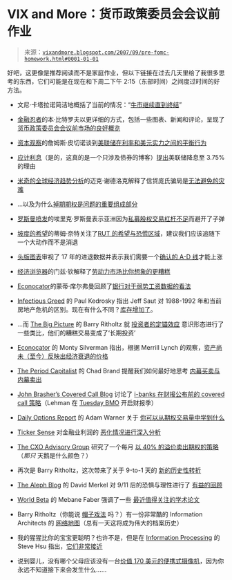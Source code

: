 <!--yml

分类：未分类

时间：2024 年 05 月 18 日 18:59:33

-->

# VIX and More：货币政策委员会会议前作业

> 来源：[`vixandmore.blogspot.com/2007/09/pre-fomc-homework.html#0001-01-01`](http://vixandmore.blogspot.com/2007/09/pre-fomc-homework.html#0001-01-01)

好吧，这更像是推荐阅读而不是家庭作业，但以下链接在过去几天里给了我很多思考的东西，它们可能是在现在和下周二下午 2:15（东部时间）之间度过时间的好方法。

+   文尼·卡塔拉诺简洁地概括了当前的情况：“[牛市继续直到终结](http://vinnycatalano.blogspot.com/2007/09/technical-thursdays-its-bull-market-til.html)”

+   [金融忍者](http://benbittrolff.blogspot.com/)的本·比特罗夫以更详细的方式，包括一些图表、新闻和评论，呈现了[货币政策委员会会议前市场的良好概览](http://benbittrolff.blogspot.com/2007/09/kill-greenspan-put.html)

+   [资本观察](http://www.capitalspectator.com/)的詹姆斯·皮切诺谈到[美联储在利率和美元实力之间的平衡行为](http://www.capitalspectator.com/archives/2007/09/bernankes_big_t.html)

+   [应计利息](http://accruedint.blogspot.com/)（是的，这真的是一个只涉及债券的博客）[提出](http://accruedint.blogspot.com/2007/09/it-is-pointless-to-resist.html)美联储降息至 3.75%的理由

+   [米奇的全球经济趋势分析](http://globaleconomicanalysis.blogspot.com/)的迈克·谢德洛克解释了信贷庞氏骗局是[无法避免的灾难](http://globaleconomicanalysis.blogspot.com/2007/09/crisis-in-asset-backed-commercial-paper.html)

+   …以及为什么[掉期期权是问题的重要组成部分](http://globaleconomicanalysis.blogspot.com/2007/09/swaptions-and-turmoil-in-financials.html)

+   [罗斯曼喷发](http://rosemanblog.sovereignsociety.com/)的埃里克·罗斯曼表示<place st="on">亚洲</place>因为[私募股权交易杠杆不足](http://rosemanblog.sovereignsociety.com/2007/09/1990s-lessons-l.html)而避开了子弹

+   [坡度的希望](http://www.slopeofhope.com/)的蒂姆·奈特关注了[RUT 的希望与恐慌区域](http://www.slopeofhope.com/2007/09/color-zones.html)，建议我们应该追随下一个大动作而不是消退

+   [头版图表](http://headlinecharts.blog.com/)审视了 17 年的进退数据并表示我们需要一个[确认的 A-D 线](http://headlinecharts.blog.com/2075952/)才能上涨

+   [经济浏览器](http://www.econbrowser.com/)的门兹·钦解释了[劳动力市场比你想象的更糟糕](http://www.econbrowser.com/archives/2007/09/just_how_bad_is.html)

+   [Econocator](http://www.econocator.com/)的蒙蒂·席尔弗曼回顾了[银行对于弱势工资数据的看法](http://www.econocator.com/2007/09/10/us-economic-indicators/payroll-reactions/)

+   [Infectious Greed](http://paul.kedrosky.com/) 的 Paul Kedrosky 指出 Jeff Saut 对 1988-1992 年和当前房地产危机的区别。现在有什么不同？[库存增加了](http://paul.kedrosky.com/archives/2007/09/11/housing_cycles.html)。

+   …而 [The Big Picture](http://bigpicture.typepad.com/) 的 Barry Ritholtz 就 [投资者的定锚效应](http://bigpicture.typepad.com/comments/2007/09/real-estate-inv.html) 意识形态进行了一些类比，他们的糟糕交易变成了‘长期投资’

+   [Econocator](http://www.econocator.com/) 的 Monty Silverman 指出，根据 Merrill Lynch 的观察，[资产尚未（至今）反映出经济衰退的价格](http://www.econocator.com/2007/09/12/insights/have-asset-markets-priced-in-a-recession/)

+   [The Period Capitalist](http://www.peridotcapitalist.com/) 的 Chad Brand 提醒我们如何最好地思考 [内幕买卖与内幕卖出](http://www.peridotcapitalist.com/2007/09/insider-selling-could-mean-anything.html)

+   [John Brasher’s Covered Call Blog](http://www.callwriter.com/blog/) 讨论了 [i-banks 在财报公布前的 covered call 策略](http://www.callwriter.com/blog/2007/09/10/brokers-report-earnings-this-week/)（Lehman 在 [Tuesday BMO](http://www.earnings.com/earning.asp?date=20070918&sortby=startdate&client=cb) 开启财报季）

+   [Daily Options Report](http://adamsoptions.blogspot.com/) 的 Adam Warner 关于 [你可以从期权交易量中学到什么](http://adamsoptions.blogspot.com/2007/09/my-take-on-reading-options-volumes.html)

+   [Ticker Sense](http://tickersense.typepad.com/) 对金融业利润的 [恶化情况进行深入分析](http://tickersense.typepad.com/ticker_sense/2007/09/financial-secto.html)

+   [The CXO Advisory Group](http://www.cxoadvisory.com/) 研究了一个每月 [以 40% 的溢价卖出期权的策略](http://www.cxoadvisory.com/blog/external/blog9-10-07/)（*那只* 天鹅是什么颜色？）

+   再次是 Barry Ritholtz，这次带来了关于 9-to-1 天的 [新的历史性转折](http://bigpicture.typepad.com/comments/2007/09/are-the-rules-d.html)

+   [The Aleph Blog](http://alephblog.com/) 的 David Merkel 对 9/11 后的恐惧与理性进行了 [有益的回顾](http://alephblog.com/2007/09/11/my-911-experience/)

+   [World Beta](http://worldbeta.blogspot.com/) 的 Mebane Faber 强调了一些 [最近值得关注的学术论文](http://worldbeta.blogspot.com/2007/09/alphaletters-selected-journal-paper.html)

+   Barry Ritholtz（你能说 [帽子戏法](http://en.wikipedia.org/wiki/Hat_trick) 吗？）有一份非常酷的 Information Architects 的 [网络地图](http://bigpicture.typepad.com/comments/2007/09/web-trend-map-2.html)（总有一天这将成为伟大的档案历史）

+   我的猩猩比你的宝宝更聪明？也许不是，但是在 [Information Processing](http://infoproc.blogspot.com/) 的 Steve Hsu 指出，[它们非常接近](http://infoproc.blogspot.com/2007/09/baby-vs-chimp.html)

+   说到婴儿，没有哪个父母应该没有一台[价值 170 美元的便携式摄像机](http://www.engadget.com/2007/09/13/aiptek-cranks-out-720p-pocket-camcorder-for-170/)，因为你永远不知道接下来会发生什么……
